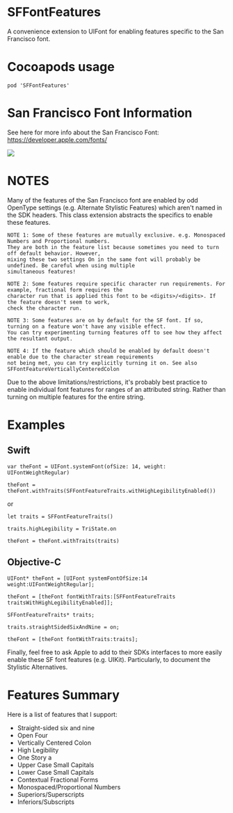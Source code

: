 # SFFontFeatures

A convenience extension to UIFont for enabling features specific to the San Francisco font.

# Cocoapods usage

`pod 'SFFontFeatures'`

# San Francisco Font Information

See here for more info about the San Francisco Font:
https://developer.apple.com/fonts/


![](https://github.com/djfitz/SFFontFeatures/blob/master/SanFranciscoFontFeatures.png)

# NOTES

Many of the features of the San Francisco font are enabled by odd OpenType settings (e.g. Alternate Stylistic Features)
which aren't named in the SDK headers. This class extension abstracts the specifics to enable these features.

	NOTE 1: Some of these features are mutually exclusive. e.g. Monospaced Numbers and Proportional numbers.
	They are both in the feature list because sometimes you need to turn off default behavior. However,
	mixing these two settings On in the same font will probably be undefined. Be careful when using multiple
	simultaneous features!

	NOTE 2: Some features require specific character run requirements. For example, fractional form requires the
	character run that is applied this font to be <digits>/<digits>. If the feature doesn't seem to work,
	check the character run.

	NOTE 3: Some features are on by default for the SF font. If so, turning on a feature won't have any visible effect.
	You can try experimenting turning features off to see how they affect the resultant output.

	NOTE 4: If the feature which should be enabled by default doesn't enable due to the character stream requirements
	not being met, you can try explicitly turning it on. See also SFFontFeatureVerticallyCenteredColon

Due to the above limitations/restrictions, it's probably best practice to enable individual font features for ranges
of an attributed string. Rather than turning on multiple features for the entire string.

# Examples

## Swift

`var theFont = UIFont.systemFont(ofSize: 14, weight: UIFontWeightRegular)`

`theFont = theFont.withTraits(SFFontFeatureTraits.withHighLegibilityEnabled())`

or

`let traits = SFFontFeatureTraits()`

`traits.highLegibility = TriState.on`

`theFont = theFont.withTraits(traits)`

## Objective-C

`UIFont* theFont = [UIFont systemFontOfSize:14 weight:UIFontWeightRegular];`

`theFont = [theFont fontWithTraits:[SFFontFeatureTraits traitsWithHighLegibilityEnabled]];`

`SFFontFeatureTraits* traits;`

`traits.straightSidedSixAndNine = on;`

`theFont = [theFont fontWithTraits:traits];`

Finally, feel free to ask Apple to add to their SDKs interfaces to more easily enable these SF font features (e.g. UIKit).
Particularly, to document the Stylistic Alternatives.

# Features Summary

Here is a list of features that I support:

* Straight-sided six and nine
* Open Four
* Vertically Centered Colon
* High Legibility
* One Story a
* Upper Case Small Capitals
* Lower Case Small Capitals
* Contextual Fractional Forms
* Monospaced/Proportional Numbers
* Superiors/Superscripts
* Inferiors/Subscripts
